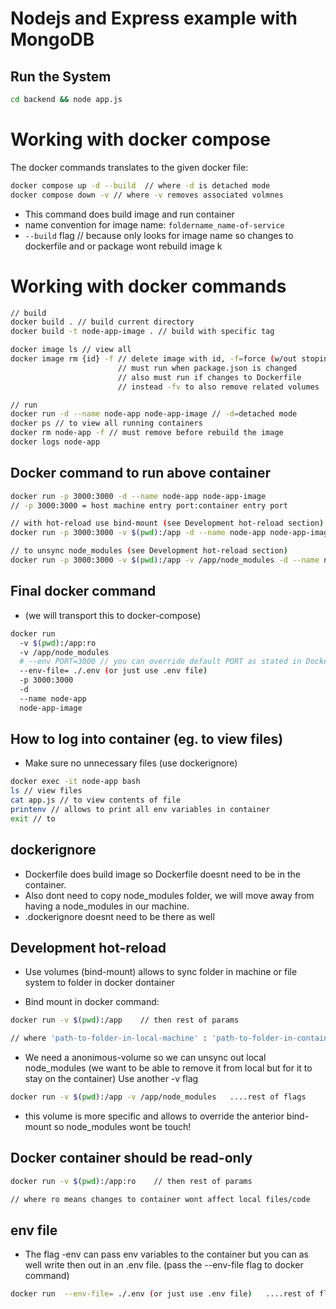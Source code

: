      
# Nodejs and Express example with MongoDB

## Run the System

```bash
cd backend && node app.js
```

# Working with docker compose

The docker commands translates to the given docker file:

```bash
docker compose up -d --build  // where -d is detached mode
docker compose down -v // where -v removes associated volmnes
```
- This command does build image and run container
- name convention for image name: `foldername_name-of-service`
- `--build` flag // because only looks for image name so changes to dockerfile and or package wont rebuild image  k


# Working with docker commands

```bash
// build
docker build . // build current directory
docker build -t node-app-image . // build with specific tag

docker image ls // view all
docker image rm {id} -f // delete image with id, -f=force (w/out stoping it)
                        // must run when package.json is changed
                        // also must run if changes to Dockerfile
                        // instead -fv to also remove related volumes

// run 
docker run -d --name node-app node-app-image // -d=detached mode
docker ps // to view all running containers
docker rm node-app -f // must remove before rebuild the image
docker logs node-app 
```

## Docker command to run above container
```bash
docker run -p 3000:3000 -d --name node-app node-app-image
// -p 3000:3000 = host machine entry port:container entry port

// with hot-reload use bind-mount (see Development hot-reload section)
docker run -p 3000:3000 -v $(pwd):/app -d --name node-app node-app-image

// to unsync node_modules (see Development hot-reload section)
docker run -p 3000:3000 -v $(pwd):/app -v /app/node_modules -d --name node-app node-app-image

```
## Final docker command
-  (we will transport this to docker-compose)

```bash
docker run 
  -v $(pwd):/app:ro 
  -v /app/node_modules
  # --env PORT=3000 // you can override default PORT as stated in Dockerfile 
  --env-file= ./.env (or just use .env file)
  -p 3000:3000 
  -d 
  --name node-app 
  node-app-image

```

## How to log into container (eg. to view files) 
-  Make sure no unnecessary files (use dockerignore)
```bash
docker exec -it node-app bash
ls // view files
cat app.js // to view contents of file
printenv // allows to print all env variables in container
exit // to
```
## dockerignore
- Dockerfile does build image so Dockerfile doesnt need to be in the container.
- Also dont need to copy node_modules folder, we will move away from having a node_modules in our machine.
- .dockerignore doesnt need to be there as well

## Development hot-reload
- Use volumes (bind-mount) allows to sync folder in 
  machine or file system to folder in docker dontainer

- Bind mount in docker command:

```bash
docker run -v $(pwd):/app    // then rest of params

// where 'path-to-folder-in-local-machine' : 'path-to-folder-in-container'

```
- We need a anonimous-volume so we can unsync out local node_modules 
  (we want to be able to remove it from local but for it to stay on the container)
  Use another -v flag

```bash
docker run -v $(pwd):/app -v /app/node_modules   ....rest of flags
```
- this volume is more specific and allows to override the anterior bind-mount
so node_modules wont be touch!

## Docker container should be read-only
```bash
docker run -v $(pwd):/app:ro    // then rest of params

// where ro means changes to container wont affect local files/code

```

## env file
- The flag -env can pass env variables to the container but you can as well
write then out in an .env file. (pass the --env-file flag to docker command)

```bash
docker run  --env-file= ./.env (or just use .env file)   ....rest of flags
```